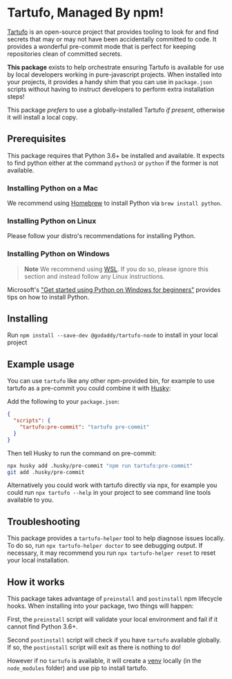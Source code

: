# Tartufo, Managed By npm!

[Tartufo](https://tartufo.readthedocs.io/en/stable/) is an open-source project that provides tooling to look for and find secrets that may or may not have been accidentally committed to code. It provides a wonderful pre-commit mode that is perfect for keeping repositories clean of committed secrets.

**This package** exists to help orchestrate ensuring Tartufo is available for use by local developers working in pure-javascript projects. When installed into your projects, it provides a handy shim that you can use in `package.json` scripts without having to instruct developers to perform extra installation steps!

This package _prefers_ to use a globally-installed Tartufo _if present_, otherwise it will install a local copy.

## Prerequisites

This package requires that Python 3.6+ be installed and available. It expects to find python either at the command `python3` or `python` if the former is not available.

### Installing Python on a Mac

We recommend using [Homebrew](https://brew.sh) to install Python via `brew install python`.

### Installing Python on Linux

Please follow your distro's recommendations for installing Python.

### Installing Python on Windows

> **Note**
> We recommend using [WSL](https://learn.microsoft.com/en-us/windows/wsl/install). If you do so, please ignore this section and instead follow any Linux instructions.

Microsoft's ["Get started using Python on Windows for beginners"](https://learn.microsoft.com/en-us/windows/python/beginners#install-python) provides tips on how to install Python.

## Installing

Run `npm install --save-dev @godaddy/tartufo-node` to install in your local project

## Example usage

You can use `tartufo` like any other npm-provided bin, for example to use tartufo as a pre-commit you could combine it with [Husky](https://github.com/typicode/husky#readme):

Add the following to your `package.json`:

```json
{
  "scripts": {
    "tartufo:pre-commit": "tartufo pre-commit"
  }
}
```

Then tell Husky to run the command on pre-commit:

```bash
npx husky add .husky/pre-commit "npm run tartufo:pre-commit"
git add .husky/pre-commit
```

Alternatively you could work with tartufo directly via npx, for example you could run `npx tartufo --help` in your project to see command line tools available to you.

## Troubleshooting

This package provides a `tartufo-helper` tool to help diagnose issues locally. To do so, run `npx tartufo-helper doctor` to see debugging output. If necessary, it may recommend you run `npx tartufo-helper reset` to reset your local installation.

## How it works

This package takes advantage of `preinstall` and `postinstall` npm lifecycle hooks. When installing into your package, two things will happen:

First, the `preinstall` script will validate your local environment and fail if it cannot find Python 3.6+.

Second `postinstall` script will check if you have `tartufo` available globally. If so, the `postinstall` script will exit as there is nothing to do!

However if no `tartufo` is available, it will create a [venv](https://docs.python.org/3/library/venv.html) locally (in the `node_modules` folder) and use pip to install tartufo.
